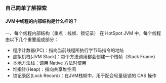 ### 自己简单了解探索

#### JVM中线程的内部结构是什么样的？

一、每个线程内部结构（重点：栈帧、锁记录）
在 HotSpot JVM 中，每个线程由以下几个重要组成部分：
- 程序计数器(PC)：指向当前线程所执行字节码指令的地址
- 虚拟机栈(JVM Stack)：每个方法调用都会创建一个栈帧（Stack Frame）
- 本地方法栈：调用 Native 方法时使用
- 堆指针(Heap)：指向共享堆空间
- 锁记录区(Lock Record)：在JVM栈帧中，用于配合轻量级锁的 CAS 操作